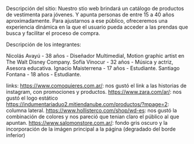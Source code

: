 Descripción del sitio:
Nuestro stio web brindará un catálogo de productos de vestimenta para jóvenes. Y apunta personas de entre 15 a 40 años aproximadamente.
Para ajustarnos a ese público, ofreceremos una experiencia dinámica en la que el usuario pueda acceder a las prendas que busca y facilitar el proceso de compra.

Descripción de los integrantes:

Nicolás Avayú - 38 años - Diseñador Multimedial, Motion graphic artist en The Walt Disney Company.
Sofía Vinocur - 32 años - Música y actriz, Asesora educativa. 
Ignacio Maisterrena - 17 años - Estudiante. 
Santiago Fontana - 18 años - Estudiante. 

links:
https://www.comoquieres.com.ar/: nos gustó el link a las historias de instagram, con promociones y productos.
https://www.zara.com/ar/: nos gustó el logo estático 
https://indumentariaduo2.mitiendanube.com/productos/?mpage=2: columna lateral.
https://www.hollisterco.com/shop/wd-es: nos gustó la combinación de colores y nos pareció que tenian claro el público al que apuntan.
https://www.salomonstore.com.ar/: fondo gris oscuro y la incorporación de la imágen principal a la página (degradado del borde inferior)
